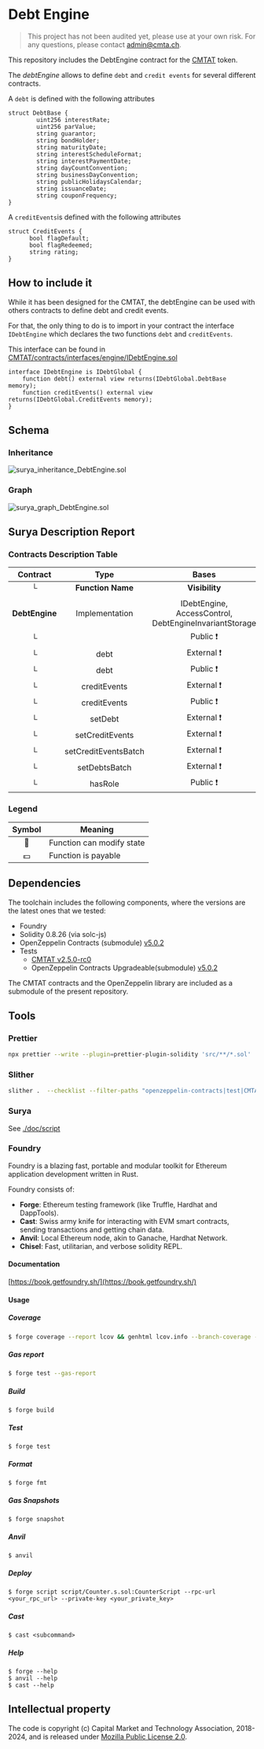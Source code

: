 # Debt Engine

> This project has not been audited yet, please use at your own risk. For any questions, please contact [admin@cmta.ch](mailto:admin@cmta.ch).

This repository includes the DebtEngine contract for the [CMTAT](https://github.com/CMTA/CMTAT) token.

The *debtEngine* allows to define `debt` and `credit events` for several different contracts.

A `debt` is defined with the following attributes

```solidity
struct DebtBase {
        uint256 interestRate;
        uint256 parValue;
        string guarantor;
        string bondHolder;
        string maturityDate;
        string interestScheduleFormat;
        string interestPaymentDate;
        string dayCountConvention;
        string businessDayConvention;
        string publicHolidaysCalendar;
        string issuanceDate;
        string couponFrequency;
}
```

A `creditEvents`is defined with the following attributes

```solidity
struct CreditEvents {
      bool flagDefault;
      bool flagRedeemed;
      string rating;
}
```

## How to include it

While it has been designed for the CMTAT, the debtEngine can be used with others contracts to define debt and credit events.

For that, the only thing to do is to import in your contract the interface `IDebtEngine` which declares the two functions `debt` and `creditEvents`.

This interface can be found in [CMTAT/contracts/interfaces/engine/IDebtEngine.sol](https://github.com/CMTA/CMTAT/blob/master/contracts/interfaces/engine/IDebtEngine.sol)

```solidity
interface IDebtEngine is IDebtGlobal {
    function debt() external view returns(IDebtGlobal.DebtBase memory);
    function creditEvents() external view returns(IDebtGlobal.CreditEvents memory);
}
```

## Schema

### Inheritance

![surya_inheritance_DebtEngine.sol](./doc/surya/surya_inheritance/surya_inheritance_DebtEngine.sol.png)

### Graph

![surya_graph_DebtEngine.sol](./doc/surya/surya_graph/surya_graph_DebtEngine.sol.png)

## Surya Description Report

### Contracts Description Table

|    Contract    |         Type         |                         Bases                          |                |               |
| :------------: | :------------------: | :----------------------------------------------------: | :------------: | :-----------: |
|       └        |  **Function Name**   |                     **Visibility**                     | **Mutability** | **Modifiers** |
|                |                      |                                                        |                |               |
| **DebtEngine** |    Implementation    | IDebtEngine, AccessControl, DebtEngineInvariantStorage |                |               |
|       └        |    <Constructor>     |                        Public ❗️                        |       🛑        |      NO❗️      |
|       └        |         debt         |                       External ❗️                       |                |      NO❗️      |
|       └        |         debt         |                        Public ❗️                        |                |      NO❗️      |
|       └        |     creditEvents     |                       External ❗️                       |                |      NO❗️      |
|       └        |     creditEvents     |                        Public ❗️                        |                |      NO❗️      |
|       └        |       setDebt        |                       External ❗️                       |       🛑        |   onlyRole    |
|       └        |   setCreditEvents    |                       External ❗️                       |       🛑        |   onlyRole    |
|       └        | setCreditEventsBatch |                       External ❗️                       |       🛑        |   onlyRole    |
|       └        |    setDebtsBatch     |                       External ❗️                       |       🛑        |   onlyRole    |
|       └        |       hasRole        |                        Public ❗️                        |                |      NO❗️      |

### Legend

| Symbol | Meaning                   |
| :----: | ------------------------- |
|   🛑    | Function can modify state |
|   💵    | Function is payable       |

## Dependencies

The toolchain includes the following components, where the versions are the latest ones that we tested:

- Foundry
- Solidity 0.8.26 (via solc-js)
- OpenZeppelin Contracts (submodule) [v5.0.2](https://github.com/OpenZeppelin/openzeppelin-contracts/releases/tag/v5.0.2)
- Tests
  - [CMTAT v2.5.0-rc0](https://github.com/CMTA/CMTAT/releases/tag/v2.5.0-rc0)
  - OpenZeppelin Contracts Upgradeable(submodule) [v5.0.2](https://github.com/OpenZeppelin/openzeppelin-contracts-upgradeable/releases/tag/v5.0.2)

The CMTAT contracts and the OpenZeppelin library are included as a submodule of the present repository.

## Tools

### Prettier

```bash
npx prettier --write --plugin=prettier-plugin-solidity 'src/**/*.sol'
```

### Slither

```bash
slither .  --checklist --filter-paths "openzeppelin-contracts|test|CMTAT|forge-std" > slither-report.md
```

### Surya

See [./doc/script](./doc/script)

### Foundry

Foundry is a blazing fast, portable and modular toolkit for Ethereum application development written in Rust.

Foundry consists of:

-   **Forge**: Ethereum testing framework (like Truffle, Hardhat and DappTools).
-   **Cast**: Swiss army knife for interacting with EVM smart contracts, sending transactions and getting chain data.
-   **Anvil**: Local Ethereum node, akin to Ganache, Hardhat Network.
-   **Chisel**: Fast, utilitarian, and verbose solidity REPL.

#### Documentation

[https://book.getfoundry.sh/](https://book.getfoundry.sh/)

#### Usage

##### Coverage

```bash
$ forge coverage --report lcov && genhtml lcov.info --branch-coverage --output-dir coverage
```

##### Gas report

```bash
$ forge test --gas-report
```

##### Build

```shell
$ forge build
```

##### Test

```shell
$ forge test
```

##### Format

```shell
$ forge fmt
```

##### Gas Snapshots

```shell
$ forge snapshot
```

##### Anvil

```shell
$ anvil
```

##### Deploy

```shell
$ forge script script/Counter.s.sol:CounterScript --rpc-url <your_rpc_url> --private-key <your_private_key>
```

##### Cast

```shell
$ cast <subcommand>
```

##### Help

```shell
$ forge --help
$ anvil --help
$ cast --help
```

## Intellectual property

The code is copyright (c) Capital Market and Technology Association, 2018-2024, and is released under [Mozilla Public License 2.0](https://github.com/CMTA/CMTAT/blob/master/LICENSE.md).

